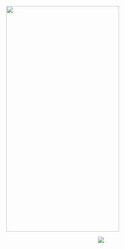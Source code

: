 <p align="left">
<img  src="mychar.gif" width="300" height="600" /> 
</p>


<p align="center">
<img src="https://visitor-badge.laobi.icu/badge?page_id=MrAbdelaziz" id="counter">
</p>

